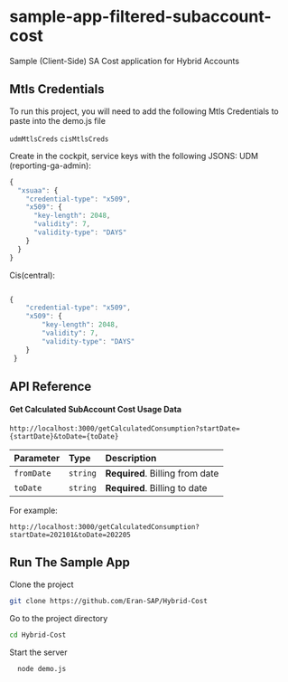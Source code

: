 # sample-app-filtered-subaccount-cost
Sample (Client-Side) SA Cost application for Hybrid Accounts



## Mtls Credentials

To run this project, you will need to add the following Mtls Credentials to paste into the demo.js file

`udmMtlsCreds` `cisMtlsCreds`

Create in the cockpit, service keys with the following JSONS: 
UDM (reporting-ga-admin): 
```javascript
{
  "xsuaa": {
    "credential-type": "x509",
    "x509": {
      "key-length": 2048, 
	  "validity": 7,
      "validity-type": "DAYS"  
	}
  }
}
```
Cis(central):
```javascript

{
	"credential-type": "x509",
	"x509": {
	    "key-length": 2048, 
	    "validity": 7,
	    "validity-type": "DAYS"
	}
 }
 ```

## API Reference

#### Get Calculated SubAccount Cost Usage Data

```HTTP
http://localhost:3000/getCalculatedConsumption?startDate={startDate}&toDate={toDate}
```

| Parameter | Type     | Description                |
| :-------- | :------- | :------------------------- |
| `fromDate` | `string` | **Required**. Billing from date |
| `toDate` | `string` | **Required**. Billing to date |


For example:
```HTTP
http://localhost:3000/getCalculatedConsumption?startDate=202101&toDate=202205
```
## Run The Sample App

Clone the project

```bash
git clone https://github.com/Eran-SAP/Hybrid-Cost
```

Go to the project directory

```bash
cd Hybrid-Cost
```


Start the server

```bash
  node demo.js
```

